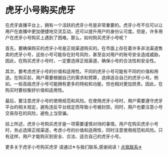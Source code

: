 # 虎牙小号购买虎牙

在虎牙直播平台上，拥有一个活跃的虎牙小号是非常重要的。虎牙小号不仅可以让用户在直播中更加便捷地交流互动，还可以提升用户的身份认可度。但是，许多用户在虎牙小号购买上遇到了困难。那么，如何购买虎牙小号呢？

首先，要确保购买的虎牙小号是正规渠道购买的。在市面上存在着许多非法渠道售卖的虎牙小号，这些小号可能存在封号风险，甚至会对用户的账号安全造成威胁。因此，在购买虎牙小号时，一定要选择正规渠道，确保小号的合法性和安全性。

其次，要考虑虎牙小号的价值和适用性。不同的虎牙小号可能有不同的价值和用途。在购买前，用户需要根据自己的需求和预算，选择适合自己的虎牙小号。例如，一些高级虎牙小号可能拥有更多的特权和功能，但也相对更加昂贵。因此，在购买时要权衡好价值和适用性。

最后，要注意虎牙小号的使用规范和风险。在使用虎牙小号时，用户需要遵守虎牙平台的相关规定，避免违反平台规定而导致小号被封禁。同时，用户也要注意小号交易存在的风险，避免上当受骗。

综上所述，虎牙小号购买虎牙是一项需要谨慎对待的事情。用户在购买虎牙小号时，务必选择正规渠道，考虑小号的价值和适用性，同时注意使用规范和风险。只有这样，用户才能购买到安全、合法、适合自己的虎牙小号。

更多关于虎牙小号购买虎牙 请通过✈与我们联系,感谢阅读！[点我联系✈](https://pc.G208.com)